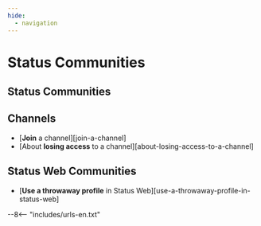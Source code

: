 ```yaml
---
hide:
  - navigation
---
```


# Status Communities

## Status Communities

## Channels

- [**Join** a channel][join-a-channel]
- [About **losing access** to a channel][about-losing-access-to-a-channel]

## Status Web Communities

- [**Use a throwaway profile** in Status Web][use-a-throwaway-profile-in-status-web]

--8<-- "includes/urls-en.txt"
